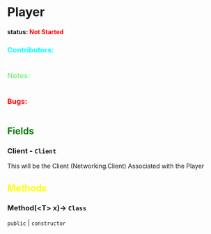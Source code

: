 # Player

#### status: <span style="color:Red;">Not Started</span>
### <span style="color:cyan;">Contributors:</span>
<!--put your names here between the ``` if you worked on it, and put what you did-->
```diff

```
### <span style="color:lightgreen;">Notes:</span>
```diff

```
### <span style="color:red;">Bugs:</span>
```diff
```
## <span style="color:green;">Fields</span>


### Client - `Client`

This will be the Client (Networking.Client) Associated with the Player

## <span style="color:yellow;">Methods</span>

### Method(\<T> x)-> `Class`
`public` | `constructor`
